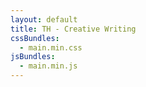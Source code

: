 ```yaml
---
layout: default
title: TH - Creative Writing
cssBundles:
  - main.min.css
jsBundles:
  - main.min.js
---
```

